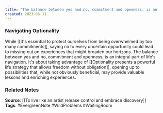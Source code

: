 ```yaml
---
title: "The balance between yes and no, commitment and openness, is an integral part of life's navigation"
created: 2023-06-11
---
```


### Navigating Optionality
While [[It's essential to protect ourselves from being overwhelmed by too many commitments]], saying no to every uncertain opportunity could lead to missing out on experiences that might broaden our horizons. The balance between yes and no, commitment and openness, is an integral part of life's navigation. It's about taking advantage of [[Optionality presents a powerful life strategy that allows freedom without obligation]], opening up to possibilities that, while not obviously beneficial, may provide valuable lessons and enriching experiences.

### Related Notes
**Source**: [[To live like an artist release control and embrace discovery]]
**Tags**: #EvergreenNote #WildProblems #WaitingRoom 

